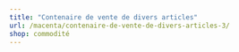 ```yaml
---
title: "Contenaire de vente de divers articles"
url: /macenta/contenaire-de-vente-de-divers-articles-3/
shop: commodité
---
```

